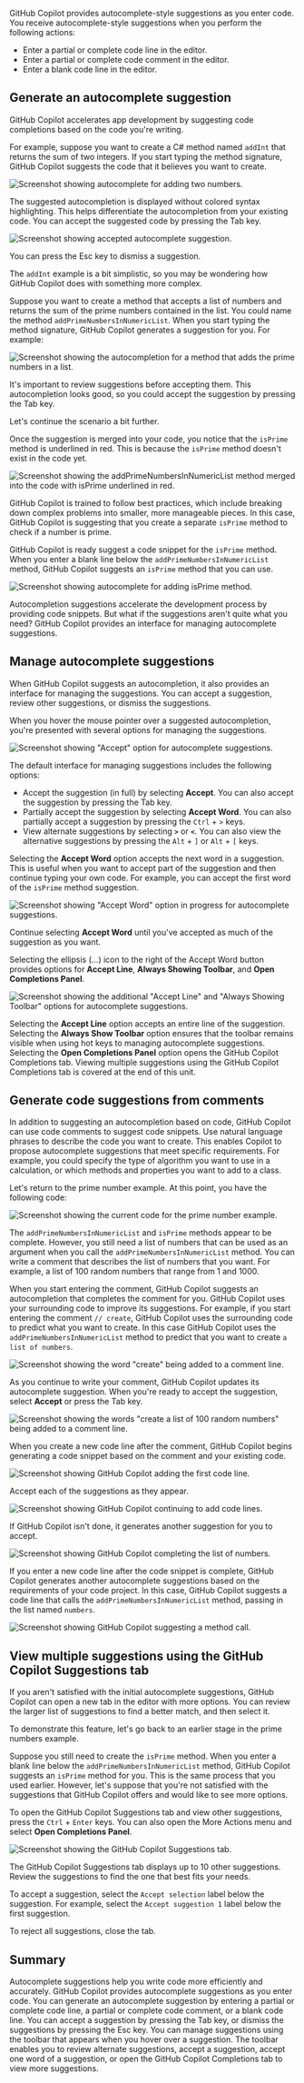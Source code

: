 GitHub Copilot provides autocomplete-style suggestions as you enter code. You receive autocomplete-style suggestions when you perform the following actions:

- Enter a partial or complete code line in the editor.
- Enter a partial or complete code comment in the editor.
- Enter a blank code line in the editor.

## Generate an autocomplete suggestion

GitHub Copilot accelerates app development by suggesting code completions based on the code you're writing.

For example, suppose you want to create a C# method named `addInt` that returns the sum of two integers. If you start typing the method signature, GitHub Copilot suggests the code that it believes you want to create.

![Screenshot showing autocomplete for adding two numbers.](../media/autocomplete-add-numbers.png)

The suggested autocompletion is displayed without colored syntax highlighting. This helps differentiate the autocompletion from your existing code. You can accept the suggested code by pressing the Tab key.

![Screenshot showing accepted autocomplete suggestion.](../media/autocomplete-accept-tab.png)

You can press the Esc key to dismiss a suggestion.

The `addInt` example is a bit simplistic, so you may be wondering how GitHub Copilot does with something more complex.

Suppose you want to create a method that accepts a list of numbers and returns the sum of the prime numbers contained in the list. You could name the method `addPrimeNumbersInNumericList`. When you start typing the method signature, GitHub Copilot generates a suggestion for you. For example:

![Screenshot showing the autocompletion for a method that adds the prime numbers in a list.](../media/autocomplete-add-numeric-list.png)

It's important to review suggestions before accepting them. This autocompletion looks good, so you could accept the suggestion by pressing the Tab key.

Let's continue the scenario a bit further.

Once the suggestion is merged into your code, you notice that the `isPrime` method is underlined in red. This is because the `isPrime` method doesn't exist in the code yet.

![Screenshot showing the addPrimeNumbersInNumericList method merged into the code with isPrime underlined in red.](../media/autocomplete-isprime-issue.png)

GitHub Copilot is trained to follow best practices, which include breaking down complex problems into smaller, more manageable pieces. In this case, GitHub Copilot is suggesting that you create a separate `isPrime` method to check if a number is prime.

GitHub Copilot is ready suggest a code snippet for the `isPrime` method. When you enter a blank line below the `addPrimeNumbersInNumericList` method, GitHub Copilot suggests an `isPrime` method that you can use.

![Screenshot showing autocomplete for adding isPrime method.](../media/autocomplete-isprime-suggestion.png)

Autocompletion suggestions accelerate the development process by providing code snippets. But what if the suggestions aren't quite what you need? GitHub Copilot provides an interface for managing autocomplete suggestions.

## Manage autocomplete suggestions

When GitHub Copilot suggests an autocompletion, it also provides an interface for managing the suggestions. You can accept a suggestion, review other suggestions, or dismiss the suggestions.

When you hover the mouse pointer over a suggested autocompletion, you're presented with several options for managing the suggestions.

![Screenshot showing "Accept" option for autocomplete suggestions.](../media/autocomplete-accept-options-1.png)

The default interface for managing suggestions includes the following options:

- Accept the suggestion (in full) by selecting **Accept**. You can also accept the suggestion by pressing the Tab key.
- Partially accept the suggestion by selecting **Accept Word**. You can also partially accept a suggestion by pressing the `Ctrl` + `>` keys.
- View alternate suggestions by selecting **`>`** or **`<`**. You can also view the alternative suggestions by pressing the `Alt` + `]` or `Alt` + `[` keys.

Selecting the **Accept Word** option accepts the next word in a suggestion. This is useful when you want to accept part of the suggestion and then continue typing your own code. For example, you can accept the first word of the `isPrime` method suggestion.

![Screenshot showing "Accept Word" option in progress for autocomplete suggestions.](../media/autocomplete-accept-options-4.png)

Continue selecting **Accept Word** until you've accepted as much of the suggestion as you want.

Selecting the ellipsis (...) icon to the right of the Accept Word button provides options for **Accept Line**, **Always Showing Toolbar**, and **Open Completions Panel**.

![Screenshot showing the additional "Accept Line" and "Always Showing Toolbar" options for autocomplete suggestions.](../media/autocomplete-accept-options-2.png)

Selecting the **Accept Line** option accepts an entire line of the suggestion. Selecting the **Always Show Toolbar** option ensures that the toolbar remains visible when using hot keys to managing autocomplete suggestions. Selecting the **Open Completions Panel** option opens the GitHub Copilot Completions tab. Viewing multiple suggestions using the GitHub Copilot Completions tab is covered at the end of this unit.

## Generate code suggestions from comments

In addition to suggesting an autocompletion based on code, GitHub Copilot can use code comments to suggest code snippets. Use natural language phrases to describe the code you want to create. This enables Copilot to propose autocomplete suggestions that meet specific requirements. For example, you could specify the type of algorithm you want to use in a calculation, or which methods and properties you want to add to a class.

Let's return to the prime number example. At this point, you have the following code:

![Screenshot showing the current code for the prime number example.](../media/autocomplete-comment-code-1.png)

The `addPrimeNumbersInNumericList` and `isPrime` methods appear to be complete. However, you still need a list of numbers that can be used as an argument when you call the `addPrimeNumbersInNumericList` method. You can write a comment that describes the list of numbers that you want. For example, a list of 100 random numbers that range from 1 and 1000.

When you start entering the comment, GitHub Copilot suggests an autocompletion that completes the comment for you. GitHub Copilot uses your surrounding code to improve its suggestions. For example, if you start entering the comment `// create`, GitHub Copilot uses the surrounding code to predict what you want to create. In this case GitHub Copilot uses the `addPrimeNumbersInNumericList` method to predict that you want to create `a list of numbers`.

![Screenshot showing the word "create" being added to a comment line.](../media/autocomplete-comment-code-2.png)

As you continue to write your comment, GitHub Copilot updates its autocomplete suggestion. When you're ready to accept the suggestion, select **Accept** or press the Tab key.

![Screenshot showing the words "create a list of 100 random numbers" being added to a comment line.](../media/autocomplete-comment-code-3.png)

When you create a new code line after the comment, GitHub Copilot begins generating a code snippet based on the comment and your existing code.

![Screenshot showing GitHub Copilot adding the first code line.](../media/autocomplete-comment-code-4.png)

Accept each of the suggestions as they appear.

![Screenshot showing GitHub Copilot continuing to add code lines.](../media/autocomplete-comment-code-5.png)

If GitHub Copilot isn't done, it generates another suggestion for you to accept.

![Screenshot showing GitHub Copilot completing the list of numbers.](../media/autocomplete-comment-code-6.png)

If you enter a new code line after the code snippet is complete, GitHub Copilot generates another autocomplete suggestions based on the requirements of your code project. In this case, GitHub Copilot suggests a code line that calls the `addPrimeNumbersInNumericList` method, passing in the list named `numbers`.

![Screenshot showing GitHub Copilot suggesting a method call.](../media/autocomplete-comment-code-7.png)

## View multiple suggestions using the GitHub Copilot Suggestions tab

If you aren't satisfied with the initial autocomplete suggestions, GitHub Copilot can open a new tab in the editor with more options. You can review the larger list of suggestions to find a better match, and then select it.

To demonstrate this feature, let's go back to an earlier stage in the prime numbers example.

Suppose you still need to create the `isPrime` method. When you enter a blank line below the `addPrimeNumbersInNumericList` method, GitHub Copilot suggests an `isPrime` method for you. This is the same process that you used earlier. However, let's suppose that you're not satisfied with the suggestions that GitHub Copilot offers and would like to see more options.

To open the GitHub Copilot Suggestions tab and view other suggestions, press the `Ctrl` + `Enter` keys. You can also open the More Actions menu and select **Open Completions Panel**.

![Screenshot showing the GitHub Copilot Suggestions tab.](../media/autocomplete-view-multiple-options-1.png)

The GitHub Copilot Suggestions tab displays up to 10 other suggestions. Review the suggestions to find the one that best fits your needs.

To accept a suggestion, select the `Accept selection` label below the suggestion. For example, select the `Accept suggestion 1` label below the first suggestion.

To reject all suggestions, close the tab.

## Summary

Autocomplete suggestions help you write code more efficiently and accurately. GitHub Copilot provides autocomplete suggestions as you enter code. You can generate an autocomplete suggestion by entering a partial or complete code line, a partial or complete code comment, or a blank code line. You can accept a suggestion by pressing the Tab key, or dismiss the suggestions by pressing the Esc key. You can manage suggestions using the toolbar that appears when you hover over a suggestion. The toolbar enables you to review alternate suggestions, accept a suggestion, accept one word of a suggestion, or open the GitHub Copilot Completions tab to view more suggestions.
